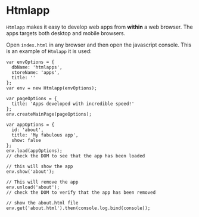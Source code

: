 # Htmlapp

`Htmlapp` makes it easy to develop web apps from **within** a web browser.
The apps targets both desktop and mobile browsers.

Open `index.html` in any browser and then open the javascript console.
This is an example of `Htmlapp` it is used:

```
var envOptions = {
  dbName: 'htmlapps',
  storeName: 'apps',
  title: ''
};
var env = new Htmlapp(envOptions);

var pageOptions = {
  title: 'Apps developed with incredible speed!'
};
env.createMainPage(pageOptions);

var appOptions = {
  id: 'about',
  title: 'My fabulous app',
  show: false
};
env.load(appOptions);
// check the DOM to see that the app has been loaded

// this will show the app
env.show('about');

// This will remove the app
env.unload('about');
// check the DOM to verify that the app has been removed

// show the about.html file
env.get('about.html').then(console.log.bind(console));
```
